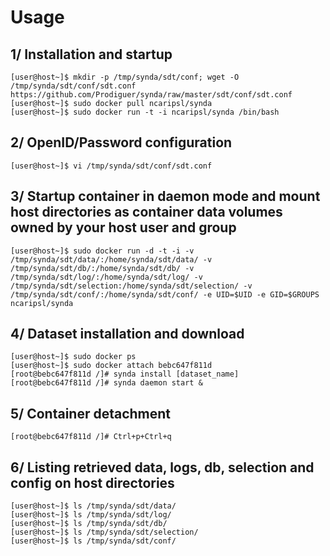 Usage
===

 1/ Installation and startup
---

```
[user@host~]$ mkdir -p /tmp/synda/sdt/conf; wget -O /tmp/synda/sdt/conf/sdt.conf https://github.com/Prodiguer/synda/raw/master/sdt/conf/sdt.conf
[user@host~]$ sudo docker pull ncaripsl/synda
[user@host~]$ sudo docker run -t -i ncaripsl/synda /bin/bash
```

2/ OpenID/Password configuration
---

```
[user@host~]$ vi /tmp/synda/sdt/conf/sdt.conf
```

3/ Startup container in daemon mode and mount host directories as container data volumes owned by your host user and group
---

```
[user@host~]$ sudo docker run -d -t -i -v /tmp/synda/sdt/data/:/home/synda/sdt/data/ -v /tmp/synda/sdt/db/:/home/synda/sdt/db/ -v /tmp/synda/sdt/log/:/home/synda/sdt/log/ -v /tmp/synda/sdt/selection:/home/synda/sdt/selection/ -v /tmp/synda/sdt/conf/:/home/synda/sdt/conf/ -e UID=$UID -e GID=$GROUPS ncaripsl/synda
```

4/ Dataset installation and download
---

```
[user@host~]$ sudo docker ps
[user@host~]$ sudo docker attach bebc647f811d
[root@bebc647f811d /]# synda install [dataset_name]
[root@bebc647f811d /]# synda daemon start &
```

5/ Container detachment
---

```
[root@bebc647f811d /]# Ctrl+p+Ctrl+q
```

6/ Listing retrieved data, logs, db, selection and config on host directories
---

```
[user@host~]$ ls /tmp/synda/sdt/data/
[user@host~]$ ls /tmp/synda/sdt/log/
[user@host~]$ ls /tmp/synda/sdt/db/
[user@host~]$ ls /tmp/synda/sdt/selection/
[user@host~]$ ls /tmp/synda/sdt/conf/
```
